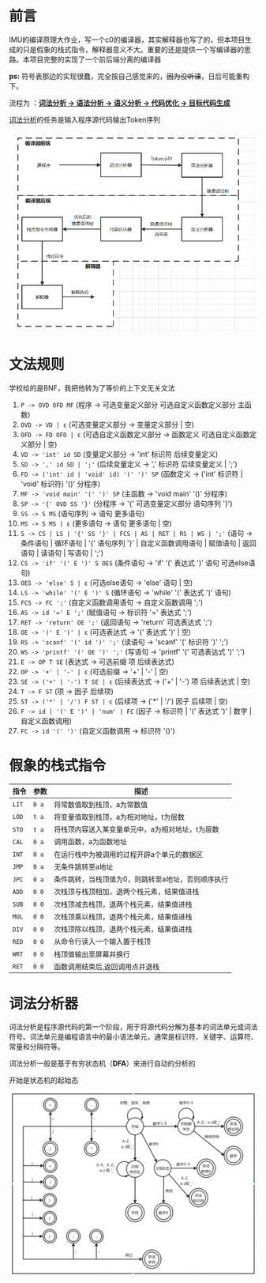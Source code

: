# 前言

IMU的编译原理大作业，写一个c0的编译器，其实解释器也写了的，但本项目生成的只是假象的栈式指令，解释器意义不大。重要的还是提供一个写编译器的思路。本项目完整的实现了一个前后端分离的编译器

**ps:** 符号表那边的实现很蠢，完全按自己感觉来的，~~因为没听课~~，日后可能重构下。

流程为 ：<u>**词法分析 -> 语法分析 -> 语义分析 -> 代码优化 -> 目标代码生成**</u>

[词法分析](#词法分析器)的任务是输入程序源代码输出Token序列



![流程图](https://github.com/RRdebug/c0compiler/blob/main/image/c0.png)

# 文法规则

学校给的是BNF，我把他转为了等价的上下文无关文法



1. `P -> OVD OFD MF` (程序 -> 可选变量定义部分 可选自定义函数定义部分 主函数)
2. `OVD -> VD | ε` (可选变量定义部分 -> 变量定义部分 | 空)
3. `OFD -> FD OFD | ε` (可选自定义函数定义部分 -> 函数定义 可选自定义函数定义部分 | 空)
4. `VD -> 'int' id SD` (变量定义部分 -> 'int' 标识符 后续变量定义)
5. `SD -> ',' id SD | ';'` (后续变量定义 -> ',' 标识符 后续变量定义 | ';')
6. `FD -> ('int' id | 'void' id) '(' ')' SP` (函数定义 -> ('int' 标识符 | 'void' 标识符) '()' 分程序)
7. `MF -> 'void main' '(' ')' SP` (主函数 -> 'void main' '()' 分程序)
8. `SP -> '{' OVD SS '}'` (分程序 -> '{' 可选变量定义部分 语句序列 '}')
9. `SS -> S MS` (语句序列 -> 语句 更多语句)
10. `MS -> S MS | ε` (更多语句 -> 语句 更多语句 | 空)
11. `S -> CS | LS | '{' SS '}' | FCS | AS | RET | RS | WS | ';'` (语句 -> 条件语句 | 循环语句 | '{' 语句序列 '}' | 自定义函数调用语句 | 赋值语句 | 返回语句 | 读语句 | 写语句 | ';')
12. `CS -> 'if' '(' E ')' S OES` (条件语句 -> 'if' '(' 表达式 ')' 语句 可选else语句)
13. `OES -> 'else' S | ε` (可选else语句 -> 'else' 语句 | 空)
14. `LS -> 'while' '(' E ')' S` (循环语句 -> 'while' '(' 表达式 ')' 语句)
15. `FCS -> FC ';'` (自定义函数调用语句 -> 自定义函数调用 ';')
16. `AS -> id '=' E ';'` (赋值语句 -> 标识符 '=' 表达式 ';')
17. `RET -> 'return' OE ';'` (返回语句 -> 'return' 可选表达式 ';')
18. `OE -> '(' E ')' | ε` (可选表达式 -> '(' 表达式 ')' | 空)
19. `RS -> 'scanf' '(' id ')' ';'` (读语句 -> 'scanf' '(' 标识符 ')' ';')
20. `WS -> 'printf' '(' OE ')' ';'` (写语句 -> 'printf' '(' 可选表达式 ')' ';')
21. `E -> OP T SE` (表达式 -> 可选前缀 项 后续表达式)
22. `OP -> '+' | '-' | ε` (可选前缀 -> '+' | '-' | 空)
23. `SE -> ('+' | '-') T SE | ε` (后续表达式 -> ('+' | '-') 项 后续表达式 | 空)
24. `T -> F ST` (项 -> 因子 后续项)
25. `ST -> ('*' | '/') F ST | ε` (后续项 -> ('*' | '/') 因子 后续项 | 空)
26. `F -> id | '(' E ')' | 'num' | FC` (因子 -> 标识符 | '(' 表达式 ')' | 数字 | 自定义函数调用)
27. `FC -> id '(' ')'` (自定义函数调用 -> 标识符 '()')



# 假象的栈式指令



| 指令  | 参数  | 描述                                               |
| ----- | ----- | -------------------------------------------------- |
| `LIT` | `0 a` | 将常数值取到栈顶，a为常数值                        |
| `LOD` | `t a` | 将变量值取到栈顶，a为相对地址，t为层数             |
| `STO` | `t a` | 将栈顶内容送入某变量单元中，a为相对地址，t为层数   |
| `CAL` | `0 a` | 调用函数，a为函数地址                              |
| `INT` | `0 a` | 在运行栈中为被调用的过程开辟a个单元的数据区        |
| `JMP` | `0 a` | 无条件跳转至a地址                                  |
| `JPC` | `0 a` | 条件跳转，当栈顶值为0，则跳转至a地址，否则顺序执行 |
| `ADD` | `0 0` | 次栈顶与栈顶相加，退两个栈元素，结果值进栈         |
| `SUB` | `0 0` | 次栈顶减去栈顶，退两个栈元素，结果值进栈           |
| `MUL` | `0 0` | 次栈顶乘以栈顶，退两个栈元素，结果值进栈           |
| `DIV` | `0 0` | 次栈顶除以栈顶，退两个栈元素，结果值进栈           |
| `RED` | `0 0` | 从命令行读入一个输入置于栈顶                       |
| `WRT` | `0 0` | 栈顶值输出至屏幕并换行                             |
| `RET` | `0 0` | 函数调用结束后,返回调用点并退栈                    |



# 词法分析器

词法分析是程序源代码的第一个阶段，用于将源代码分解为基本的词法单元或词法符号。词法单元是编程语言中的最小语法单元，通常是标识符、关键字、运算符、常量和分隔符等。

词法分析一般是基于有穷状态机（**DFA**）来进行自动的分析的

开始是状态机的起始态

![DFA](https://github.com/RRdebug/c0compiler/blob/main/image/DFA.png)

